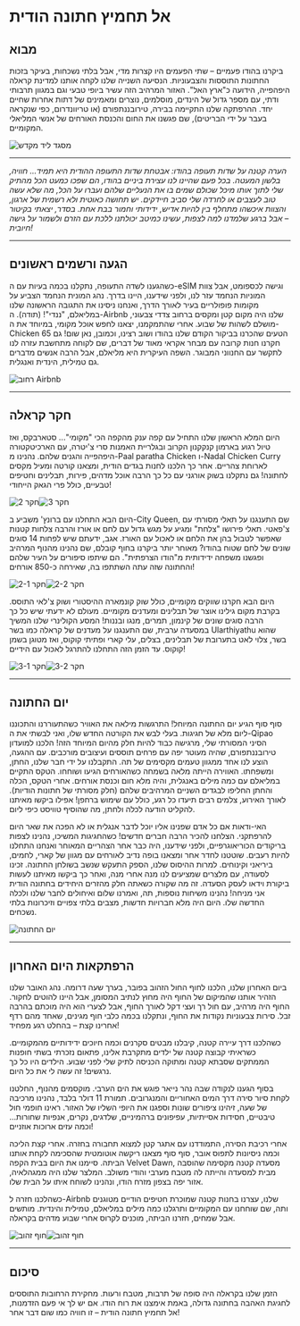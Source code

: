 # אל תחמיץ חתונה הודית

## מבוא

ביקרנו בהודו פעמיים – שתי הפעמים היו קצרות מדי, אבל בלתי נשכחות, בעיקר בזכות החתונות התוססות והצבעוניות. הנסיעה השנייה שלנו לקחה אותנו למדינת קראלה היפהפייה, הידועה כ"ארץ האל". האזור המרהיב הזה עשיר ביופי טבעי וגם במגוון תרבותי ודתי, עם מספר גדול של הינדים, מוסלמים, נוצרים ומאמינים של דתות אחרות שחיים יחד. ההרפתקה שלנו התקיימה בבירה, טירובננתפורם (או טריוונדרום, כפי שנקראה בעבר על ידי הבריטים), שם פגשנו את החום והכנסת האורחים של אנשי המליאלי המקומיים.

![מסגד ליד מקדש](https://twotrekkers.nyc3.cdn.digitaloceanspaces.com/media/multipart-uploads/Kerala_Introduction.svg)

---

_הערה קטנה על שדות תעופה בהודו: אבטחת שדות התעופה ההודית היא תמיד... חוויה, בלשון המעטה. בכל פעם שהיינו לנו עצירת ביניים בהודו, הם שפכו כמעט הכל מהתיק שלי לתוך אותו מיכל שכולם שמים בו את הנעליים שלהם ועברו על הכל, מה שלא עשה טוב לעצבים או לחרדה שלי סביב חיידקים. יש תחושה כאוטית ולא רשמית של ארגון, והצוות איכשהו מתחלף בין להיות אדיש, ידידותי וחמור בבת אחת. בסדר, יצאתי בקיטור – אבל ברגע שלמדנו למה לצפות, עשינו כמיטב יכולתנו ללכת עם הזרם ולשמור על גישה חיובית!_

---

## הגעה ורשמים ראשונים

כשהגענו לשדה התעופה, נתקלנו בכמה בעיות עם ה-eSIM וגישה לכספומט, אבל צוות המוניות הנחמד עזר לנו, ולפני שידענו, היינו בדרך. נהג המונית הנחמד הצביע על מקומות פופולריים בעיר לאורך הדרך, ואנחנו ניסינו את התגובה הראשונה שלנו במליאלם, "ננדי"! (תודה). ה-Airbnb שלנו היה מקום קטן ומקסים ברחוב צדדי צבעוני, מושלם לשהות של שבוע. אחרי שהתמקמנו, יצאנו לחפש אוכל מקומי, במיוחד את ה-Chicken 65 הטעים שהכרנו בביקור הקודם שלנו בהודו ושוב רצינו, וכמובן, נאן שום! גם חקרנו חנות קרובה עם מבחר אקראי מאוד של דברים, שם לקוחה מתחשבת עזרה לנו לתקשר עם החנווני המבוגר. השפה העיקרית היא מליאלם, אבל הרבה אנשים מדברים גם טמילית, הינדית ואנגלית.

![רחוב Airbnb](https://twotrekkers.nyc3.cdn.digitaloceanspaces.com/media/multipart-uploads/Kerala_Arrival.svg)

---

## חקר קראלה

היום המלא הראשון שלנו התחיל עם קפה ענק מהקפה הכי "מקומי"... סטארבקס, ואז טיול רגוע בארמון קנקקנון הקרוב ובגלריית האמנות סרי צ'יטרה, עם הארכיטקטורה היפהפייה והגנים שלהם. נהנינו מ-Paal paratha Chicken ו-Nadal Chicken Curry לארוחת צהריים. אחר כך הלכנו לחנות בגדים הודית, ומצאנו קורטה ומעיל מקסים לחתונה! גם נתקלנו בשוק אורגני עם כל כך הרבה אוכל מדהים, פירות, תבלינים וחטיפים טבעיים, כולל פרי הגאק הייחודי!

![חקר 2](https://twotrekkers.nyc3.cdn.digitaloceanspaces.com/media/multipart-uploads/Kerala_exploring_2.svg)![חקר 3](https://twotrekkers.nyc3.cdn.digitaloceanspaces.com/media/multipart-uploads/Kerala_exploring_3.svg)

היום הבא התחלנו עם ברונץ' משביע ב-City Queen, שם התענגנו על תאלי מסורתי עם צ'פאטי. תאלי פירושו "צלחת" ומגיע על מגש גדול עם לחם או אורז והרבה צלחות קטנות שאפשר לטבול בהן את הלחם או לאכול עם האורז. אגב, ידעתם שיש לפחות 14 סוגים שונים של לחם שטוח בהודו? מאוחר יותר ביקרנו בחוף קובלם, שם נהנינו מהנוף המרהיב ופגשנו משפחה ידידותית מ"הודו הצרפתית". הם שיתפו סיפורים על העיר שלהם והחתונה שזה עתה השתתפו בה, שאירחה כ-850 אורחים!

![חקר 2-1](https://twotrekkers.nyc3.cdn.digitaloceanspaces.com/media/multipart-uploads/Kerala_2exploring_1.svg)![חקר 2-2](https://twotrekkers.nyc3.cdn.digitaloceanspaces.com/media/multipart-uploads/Kerala_2exploring_2.svg)

היום הבא חקרנו שווקים מקומיים, כולל שוק קונמארה ההיסטורי ושוק צ'לאי התוסס. בקרבת מקום גילינו אוצר של תבלינים ומעדנים מקומיים. מעולם לא ידעתי שיש כל כך הרבה סוגים שונים של קינמון, תמרים, מנגו ובננות! המסע הקולינרי שלנו המשיך במסעדה ערבית, שם התענגנו על מעדנים של קראלה כמו בשר Ularthiyathu שהוא בשר, צלוי לאט בתערובת של תבלינים, בצלים, עלי קארי ופתיתי קוקוס, ואז מטוגן בשמן קוקוס. עד הזמן הזה התחלנו להתרגל לאכול עם הידיים!

![חקר 3-1](https://twotrekkers.nyc3.cdn.digitaloceanspaces.com/media/multipart-uploads/Kerala_3exploring_1.svg)![חקר 3-2](https://twotrekkers.nyc3.cdn.digitaloceanspaces.com/media/multipart-uploads/Kerala_3exploring_2.svg)

---

## יום החתונה

סוף סוף הגיע יום החתונה המיוחל! התרגשות מילאה את האוויר כשהתעוררנו והתכוננו ליום מלא של חגיגות. בעלי לבש את הקורטה החדש שלו, ואני לבשתי את ה-Qipao הסיני המסורתי שלי, מרגישה כבוד להיות חלק מהיום המיוחד הזה! הלכנו למועדון טירובננתפורם, שהיה מעוטר יפה עם פרחים תוססים ועיצובים מורכבים. עם ההגעה, הוצע לנו אחד ממגוון טעמים מקסימים של תה. התקבלנו על ידי חבר שלנו, החתן, ומשפחתו. האווירה הייתה מלאה בשמחה כשהאורחים הגיעו ושוחחו. הטקס התקיים במליאלם עם כמה מילים באנגלית, והיה מלא חום וכנסת אורחים. אחרי הטקס, הכלה והחתן החליפו לבגדים השניים המרהיבים שלהם (חלק מסורתי של חתונות הודיות). לאורך האירוע, צלמים רבים תיעדו כל רגע, כולל עם שימוש ברחפן! אפילו ביקשו מאיתנו להקליט הודעה לכלה ולחתן, מה שהוסיף טוויסט כיפי ליום.

האי-ודאות אם כל אדם שפנינו אליו יוכל לדבר אנגלית או לא הפכה את שאר היום להרפתקני. הצלחנו להכיר הרבה חברים חדשים! כשהחגיגות המשיכו, נהנינו לצפות בריקודים הכוריאוגרפיים, ולפני שידענו, היה כבר אחר הצהריים המאוחר ואנחנו התחלנו להיות רעבים. שוטטנו לחדר אחר ומצאנו בופה נדיב לאורחים עם מגוון של קארי, לחמים, ביריאני וקינוחים. למרות ההיסוס שלנו, הספק התעקש שנשב בשולחן החתונה. זכינו לסעודה, עם מלצרים שמציעים לנו מנה אחרי מנה, ואחר כך ביקשו מאיתנו לעשות ביקורת וידאו לעסק הסעדה. זה מה שקורה כשאתה חלק מהזרים היחידים בחתונה הודית אני מניחה! נהנינו משיחות נוספות, תה, ואמרנו שלום ואיחולים לחבר שלנו ולכלה החדשה שלו. היום היה מלא חברויות חדשות, מצבים בלתי צפויים וזיכרונות בלתי נשכחים.

![יום החתונה](https://twotrekkers.nyc3.cdn.digitaloceanspaces.com/media/multipart-uploads/Kerala_wedding_2.svg)

---

## הרפתקאות היום האחרון

ביום האחרון שלנו, הלכנו לחוף החול הזהוב בפובר, בערך שעה דרומה. נהג האובר שלנו הזהיר אותנו שהמיקום של החוף היה מחוץ לנתיב המסומן, אבל היינו להוטים לחקור. החוף היה מרהיב, עם חול רך ועצי דקל לאורך החוף, אבל לצערי הוא היה מוכתם בהרבה זבל. סירות צבעוניות נקודות את החוף, ונתקלנו בכמה כלבי חוף מגינים, שאחד מהם רדף אחרינו קצת – בהחלט רגע מפחיד!

כשהלכנו דרך עיירה קטנה, קיבלנו מבטים סקרנים וכמה חיוכים ידידותיים מהמקומיים. כשראיתי קבוצה קטנה של ילדים מתקרבת אלינו, פתאום נזכרתי בשתי חופנות הממתקים שסבתא קטנה ומתוקה הכניסה לתיק שלי לפני שבוע. הילדים היו כל כך נרגשים! זה עשה לי את כל היום.

בסוף הגענו לנקודה שבה נהר נייאר פוגש את הים הערבי. מוקסמים מהנוף, החלטנו לקחת סיור סירה דרך המים האחוריים והמנגרובים. תמורת 11 דולר בלבד, נהנינו מרכיבה של שעה, זיהינו ציפורים שונות וספגנו את היופי השליו של האזור. ראינו חופמי חול טיבטיים, חסידות אסייתיות, עפיפונים ברהמיניים, שלדגים, נקרים, אנפיות שחורות... וכמה עזים ארוכות אוזניים!

אחרי רכיבת הסירה, התמודדנו עם אתגר קטן למצוא תחבורה בחזרה. אחרי קצת הליכה וכמה ניסיונות לתפוס אובר, סוף סוף מצאנו ריקשה אוטומטית שהסכימה לקחת אותנו הביתה. סיימנו את היום בבית הקפה Velvet Dawn, מסעדה קטנה מקסימה שהוסבה מבית למסעדה והייתה לה מטבח מערבי והודי משולב. המלצר שלנו היה ממגהלאיה, אזור יפה בצפון מזרח הודו, ונהנינו לשוחח איתו על הבית שלו.

כשהלכנו חזרה ל-Airbnb שלנו, עצרנו בחנות קטנה שמוכרת חטיפים הודיים מטוגנים ותה, שם שוחחנו עם המקומיים ותרגלנו כמה מילים במליאלם, טמילית והינדית. מותשים אבל שמחים, חזרנו הביתה, מוכנים לקרוס אחרי שבוע מדהים בקראלה.

![חוף זהוב](https://twotrekkers.nyc3.cdn.digitaloceanspaces.com/media/multipart-uploads/Kerala_lastday_1.svg)![חוף זהוב](https://twotrekkers.nyc3.cdn.digitaloceanspaces.com/media/multipart-uploads/Kerala_lastday_2.svg)

---

## סיכום

הזמן שלנו בקראלה היה סופה של תרבות, מטבח ורעות. מחקירת הרחובות התוססים לחגיגת האהבה בחתונה גדולה, באמת אימצנו את רוח הודו. אם יש לך אי פעם הזדמנות, אל תחמיץ חתונה הודית – זו חוויה כמו שום דבר אחר!
